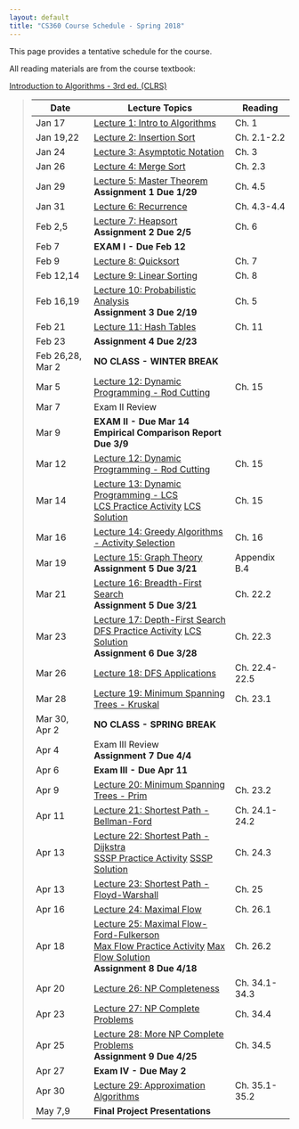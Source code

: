 ```yaml
---
layout: default
title: "CS360 Course Schedule - Spring 2018"
---
```


This page provides a tentative schedule for the course.

All reading materials are from the course textbook:

[Introduction to Algorithms - 3rd ed. (CLRS)](http://mitpress.mit.edu/books/introduction-algorithms)

> Date | Lecture Topics | Reading |
> ---- | -------------- | ------- |
> Jan 17    | [Lecture 1: Intro to Algorithms](../lectures/lecture01.html) | Ch. 1 |
> Jan 19,22 | [Lecture 2: Insertion Sort](../lectures/lecture02.html) | Ch. 2.1-2.2 |
> Jan 24    | [Lecture 3: Asymptotic Notation](../lectures/lecture03.html) | Ch. 3 |
> Jan 26    | [Lecture 4: Merge Sort](../lectures/lecture04.html) | Ch. 2.3 |
> Jan 29    | [Lecture 5: Master Theorem](../lectures/lecture05.html) <br /> **Assignment 1 Due 1/29** | Ch. 4.5 |
> Jan 31    | [Lecture 6: Recurrence](../lectures/lecture06.html) | Ch. 4.3-4.4 |
> Feb 2,5   | [Lecture 7: Heapsort](../lectures/lecture07.html)  <br /> **Assignment 2 Due 2/5** | Ch. 6 |
> Feb 7     | **EXAM I - Due Feb 12**               |             |
> Feb 9     | [Lecture 8: Quicksort](../lectures/lecture08.html) | Ch. 7 |
> Feb 12,14 | [Lecture 9: Linear Sorting](../lectures/lecture09.html)  | Ch. 8 |
> Feb 16,19 | [Lecture 10: Probabilistic Analysis](../lectures/lecture10.html) <br /> **Assignment 3 Due 2/19** | Ch. 5 |
> Feb 21    | [Lecture 11: Hash Tables](../lectures/lecture11.html) | Ch. 11 |
> Feb 23    | **Assignment 4 Due 2/23** |   |
> Feb 26,28, Mar 2 | **NO CLASS - WINTER BREAK** |    |
> Mar 5     | [Lecture 12: Dynamic Programming - Rod Cutting](../lectures/lecture12.html) | Ch. 15 |
> Mar 7     | Exam II Review |    |
> Mar 9     | **EXAM II - Due Mar 14** <br /> **Empirical Comparison Report Due 3/9**               |             |
> Mar 12    | [Lecture 12: Dynamic Programming - Rod Cutting](../lectures/lecture12.html) | Ch. 15 |
> Mar 14    | [Lecture 13: Dynamic Programming - LCS](../lectures/lecture13.html) <br /> [LCS Practice Activity](../handouts/lecture13-LCS-Ex2.pdf) [LCS Solution](../handouts/lecture13-LCS-Ex2Sol.pdf) | Ch. 15 |
> Mar 16    | [Lecture 14: Greedy Algorithms - Activity Selection](../lectures/lecture14.html) | Ch. 16 |
> Mar 19    | [Lecture 15: Graph Theory](../lectures/lecture15.html) <br /> **Assignment 5 Due 3/21** | Appendix B.4 |
> Mar 21    | [Lecture 16: Breadth-First Search](../lectures/lecture16.html) <br /> **Assignment 5 Due 3/21** | Ch. 22.2 |
> Mar 23    | [Lecture 17: Depth-First Search](../lectures/lecture17.html) <br /> [DFS Practice Activity](../handouts/lecture17-dfsact.pdf) [LCS Solution](../handouts/lecture17-dfsact-sol.pdf) <br /> **Assignment 6 Due 3/28** | Ch. 22.3 |
> Mar 26    | [Lecture 18: DFS Applications](../lectures/lecture18.html) | Ch. 22.4-22.5 |
> Mar 28    | [Lecture 19: Minimum Spanning Trees - Kruskal](../lectures/lecture19.html) | Ch. 23.1 |
> Mar 30, Apr 2| **NO CLASS - SPRING BREAK** |   |
> Apr 4     | Exam III Review <br /> **Assignment 7 Due 4/4**  |    |
> Apr 6     | **Exam III - Due Apr 11** |  |
> Apr 9     | [Lecture 20: Minimum Spanning Trees - Prim](../lectures/lecture20.html) | Ch. 23.2 |
> Apr 11    | [Lecture 21: Shortest Path - Bellman-Ford](../lectures/lecture21.html) | Ch. 24.1-24.2 |
> Apr 13    | [Lecture 22: Shortest Path - Dijkstra](../lectures/lecture22.html) <br /> [SSSP Practice Activity](../handouts/lecture22-ssspact.pdf) [SSSP Solution](../handouts/lecture22-ssspactsol.pdf) | Ch. 24.3 |
> Apr 13    | [Lecture 23: Shortest Path - Floyd-Warshall](../lectures/lecture23.html) | Ch. 25 |
> Apr 16    | [Lecture 24: Maximal Flow](../lectures/lecture24.html) | Ch. 26.1 |
> Apr 18    | [Lecture 25: Maximal Flow- Ford-Fulkerson](../lectures/lecture25.html) <br /> [Max Flow Practice Activity](../handouts/lecture25-maxflowact.pdf) [Max Flow Solution](../handouts/lecture25-maxflowactsol.pdf) <br /> **Assignment 8 Due 4/18** | Ch. 26.2 |
> Apr 20    | [Lecture 26: NP Completeness](../lectures/lecture26.html) | Ch. 34.1-34.3 |
> Apr 23    | [Lecture 27: NP Complete Problems](../lectures/lecture27.html) | Ch. 34.4 |
> Apr 25    | [Lecture 28: More NP Complete Problems](../lectures/lecture28.html) <br /> **Assignment 9 Due 4/25** | Ch. 34.5 |
> Apr 27    | **Exam IV - Due May 2** |  |
> Apr 30    | [Lecture 29: Approximation Algorithms](../lectures/lecture29.html) | Ch. 35.1-35.2 |
> May 7,9   | **Final Project Presentations** |  |












